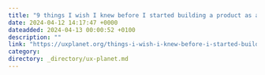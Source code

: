 ```yaml
---
title: "9 things I wish I knew before I started building a product as a solo product designer"
date: 2024-04-12 14:17:47 +0000
dateadded: 2024-04-13 00:00:52 +0100
description: ""
link: "https://uxplanet.org/things-i-wish-i-knew-before-i-started-building-a-product-as-a-solo-product-designer-525fd7397cbc?source=rss----819cc2aaeee0---4"
category:
directory: _directory/ux-planet.md
---
```


